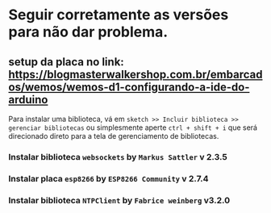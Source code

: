 # Seguir corretamente as versões para não dar problema.

## setup da placa no link: https://blogmasterwalkershop.com.br/embarcados/wemos/wemos-d1-configurando-a-ide-do-arduino

Para instalar uma biblioteca, vá em `sketch >> Incluir biblioteca >> gerenciar bibliotecas` ou simplesmente aperte `ctrl + shift + i` que será direcionado direto para a tela de gerenciamento de bibliotecas.

### Instalar biblioteca `websockets` by `Markus Sattler` v 2.3.5

### Instalar placa `esp8266` by `ESP8266 Community` v 2.7.4

### Instalar biblioteca `NTPClient` by `Fabrice weinberg` v3.2.0
